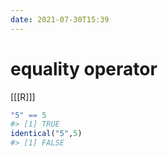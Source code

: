 ```yaml
---
date: 2021-07-30T15:39
---
```


# equality operator

[[[R]]]

``` r
"5" == 5
#> [1] TRUE
identical("5",5)
#> [1] FALSE
```
